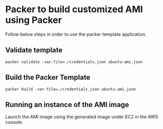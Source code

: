 # Packer to build customized AMI using Packer
Follow below steps in order to use the packer template application.

## Validate template

`packer validate -var-file=./credentials.json ubuntu-ami.json`

## Build the Packer Template

`packer build -var-file=./credentials.json ubuntu-ami.json`

## Running an instance of the AMI image

Launch the AMI image using the generated image under EC2 in the AWS console
